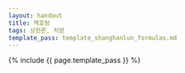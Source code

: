 ```yaml
---
layout: handout
title: 백호탕
tags: 상한론, 처방
template_pass: template_shanghanlun_formulas.md
---
```



{% include {{ page.template_pass }} %}